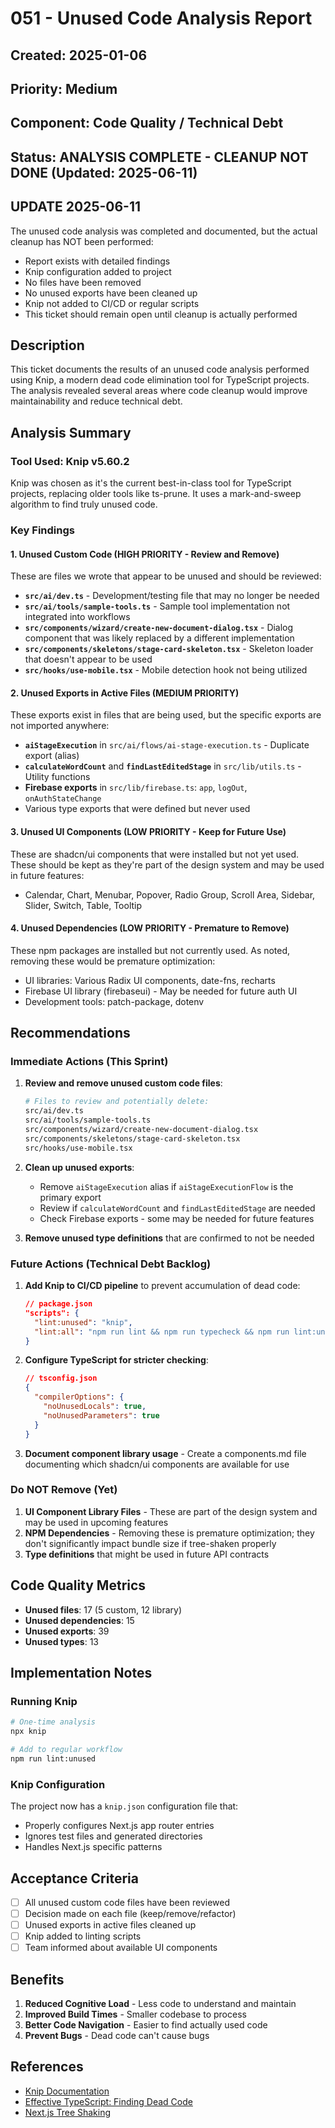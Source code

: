 # 051 - Unused Code Analysis Report

## Created: 2025-01-06
## Priority: Medium
## Component: Code Quality / Technical Debt
## Status: ANALYSIS COMPLETE - CLEANUP NOT DONE (Updated: 2025-06-11)

## UPDATE 2025-06-11
The unused code analysis was completed and documented, but the actual cleanup has NOT been performed:
- Report exists with detailed findings
- Knip configuration added to project
- No files have been removed
- No unused exports have been cleaned up
- Knip not added to CI/CD or regular scripts
- This ticket should remain open until cleanup is actually performed

## Description
This ticket documents the results of an unused code analysis performed using Knip, a modern dead code elimination tool for TypeScript projects. The analysis revealed several areas where code cleanup would improve maintainability and reduce technical debt.

## Analysis Summary

### Tool Used: Knip v5.60.2
Knip was chosen as it's the current best-in-class tool for TypeScript projects, replacing older tools like ts-prune. It uses a mark-and-sweep algorithm to find truly unused code.

### Key Findings

#### 1. Unused Custom Code (HIGH PRIORITY - Review and Remove)
These are files we wrote that appear to be unused and should be reviewed:

- **`src/ai/dev.ts`** - Development/testing file that may no longer be needed
- **`src/ai/tools/sample-tools.ts`** - Sample tool implementation not integrated into workflows
- **`src/components/wizard/create-new-document-dialog.tsx`** - Dialog component that was likely replaced by a different implementation
- **`src/components/skeletons/stage-card-skeleton.tsx`** - Skeleton loader that doesn't appear to be used
- **`src/hooks/use-mobile.tsx`** - Mobile detection hook not being utilized

#### 2. Unused Exports in Active Files (MEDIUM PRIORITY)
These exports exist in files that are being used, but the specific exports are not imported anywhere:

- **`aiStageExecution`** in `src/ai/flows/ai-stage-execution.ts` - Duplicate export (alias)
- **`calculateWordCount`** and **`findLastEditedStage`** in `src/lib/utils.ts` - Utility functions
- **Firebase exports** in `src/lib/firebase.ts`: `app`, `logOut`, `onAuthStateChange`
- Various type exports that were defined but never used

#### 3. Unused UI Components (LOW PRIORITY - Keep for Future Use)
These are shadcn/ui components that were installed but not yet used. These should be kept as they're part of the design system and may be used in future features:

- Calendar, Chart, Menubar, Popover, Radio Group, Scroll Area, Sidebar, Slider, Switch, Table, Tooltip

#### 4. Unused Dependencies (LOW PRIORITY - Premature to Remove)
These npm packages are installed but not currently used. As noted, removing these would be premature optimization:

- UI libraries: Various Radix UI components, date-fns, recharts
- Firebase UI library (firebaseui) - May be needed for future auth UI
- Development tools: patch-package, dotenv

## Recommendations

### Immediate Actions (This Sprint)

1. **Review and remove unused custom code files**:
   ```bash
   # Files to review and potentially delete:
   src/ai/dev.ts
   src/ai/tools/sample-tools.ts
   src/components/wizard/create-new-document-dialog.tsx
   src/components/skeletons/stage-card-skeleton.tsx
   src/hooks/use-mobile.tsx
   ```

2. **Clean up unused exports**:
   - Remove `aiStageExecution` alias if `aiStageExecutionFlow` is the primary export
   - Review if `calculateWordCount` and `findLastEditedStage` are needed
   - Check Firebase exports - some may be needed for future features

3. **Remove unused type definitions** that are confirmed to not be needed

### Future Actions (Technical Debt Backlog)

1. **Add Knip to CI/CD pipeline** to prevent accumulation of dead code:
   ```json
   // package.json
   "scripts": {
     "lint:unused": "knip",
     "lint:all": "npm run lint && npm run typecheck && npm run lint:unused"
   }
   ```

2. **Configure TypeScript for stricter checking**:
   ```json
   // tsconfig.json
   {
     "compilerOptions": {
       "noUnusedLocals": true,
       "noUnusedParameters": true
     }
   }
   ```

3. **Document component library usage** - Create a components.md file documenting which shadcn/ui components are available for use

### Do NOT Remove (Yet)

1. **UI Component Library Files** - These are part of the design system and may be used in upcoming features
2. **NPM Dependencies** - Removing these is premature optimization; they don't significantly impact bundle size if tree-shaken properly
3. **Type definitions** that might be used in future API contracts

## Code Quality Metrics

- **Unused files**: 17 (5 custom, 12 library)
- **Unused dependencies**: 15
- **Unused exports**: 39
- **Unused types**: 13

## Implementation Notes

### Running Knip
```bash
# One-time analysis
npx knip

# Add to regular workflow
npm run lint:unused
```

### Knip Configuration
The project now has a `knip.json` configuration file that:
- Properly configures Next.js app router entries
- Ignores test files and generated directories
- Handles Next.js specific patterns

## Acceptance Criteria

- [ ] All unused custom code files have been reviewed
- [ ] Decision made on each file (keep/remove/refactor)
- [ ] Unused exports in active files cleaned up
- [ ] Knip added to linting scripts
- [ ] Team informed about available UI components

## Benefits

1. **Reduced Cognitive Load** - Less code to understand and maintain
2. **Improved Build Times** - Smaller codebase to process
3. **Better Code Navigation** - Easier to find actually used code
4. **Prevent Bugs** - Dead code can't cause bugs

## References
- [Knip Documentation](https://knip.dev)
- [Effective TypeScript: Finding Dead Code](https://effectivetypescript.com/2023/07/29/knip/)
- [Next.js Tree Shaking](https://nextjs.org/docs/architecture/nextjs-compiler#tree-shaking)
